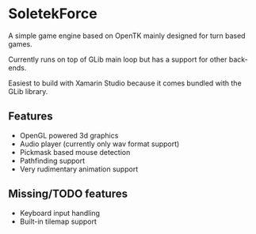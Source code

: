 SoletekForce
============

A simple game engine based on OpenTK mainly designed for turn based games.

Currently runs on top of GLib main loop but has a support for other back-ends.

Easiest to build with Xamarin Studio because it comes bundled with the GLib library.

Features
--------------------

* OpenGL powered 3d graphics
* Audio player (currently only wav format support)
* Pickmask based mouse detection
* Pathfinding support
* Very rudimentary animation support

Missing/TODO features
---------------------

* Keyboard input handling
* Built-in tilemap support

